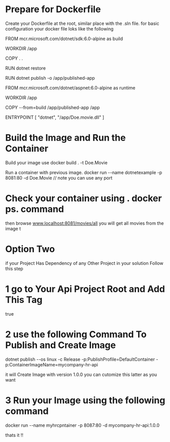 # Prepare for Dockerfile

Create your Dockerfile at the root, similar place with the .sln file.
for basic configuration your docker file loks like the following 

FROM mcr.microsoft.com/dotnet/sdk:6.0-alpine as build

WORKDIR /app

COPY . .

RUN dotnet restore

RUN dotnet publish -o /app/published-app


FROM mcr.microsoft.com/dotnet/aspnet:6.0-alpine as runtime

WORKDIR /app

COPY --from=build /app/published-app /app

ENTRYPOINT [ "dotnet", "/app/Doe.movie.dll" ]


# Build the Image and Run the Container

Build your image use docker build . -t Doe.Movie

Run a container with previous image. docker run --name dotnetexample -p 8081:80 -d Doe.Movie  // note you can use any port

# Check your container using . docker ps. command

then browse www.localhost:8081/movies/all 
you will get all movies from the image t


#  Option Two 
if your Project Has Dependency of any Other Project in your solution Follow this step 

# 1  go to Your Api Project Root and Add This Tag

   <EnableSdkContainerSupport>true</EnableSdkContainerSupport>

# 2  use the following Command To Publish and Create Image
 
 dotnet publish --os linux -c Release -p:PublishProfile=DefaultContainer -p:ContainerImageName=mycompany-hr-api

 it will Create Image with version 1.0.0 you can cutomize this latter as you want 

 # 3 Run your Image using the following command 

   docker run --name myhrcpntainer -p 8087:80 -d mycompany-hr-api:1.0.0

   thats it !!


